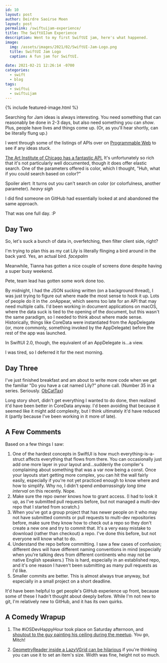 ```yaml
---
id: 10
layout: post
author: Deirdre Saoirse Moen
layout: post
permalink: /swiftuijam-experience/
title: The SwiftUIJam Experience
description: Went to my first SwiftUI jam, here's what happened.
image: 
  img: /assets/images/2021/02/SwiftUI-Jam-Logo.png
  title: SwiftUI Jam Logo
  caption: A fun jam for SwiftUI.
  
date: 2021-02-21 12:26:14 -0700
categories:
  - swift
  - blog
tags:
  - swiftui
  - swiftuijam
---
```

{% include featured-image.html %}

Searching for Jam ideas is always interesting. You need something that can reasonably be done in 2-3 days, but also need something you can *show*. Plus, people have lives and things come up. (Or, as you'll hear shortly, can be literally flung up.)

I went through some of the listings of APIs over on [Programmable Web](https://www.programmableweb.com) to see if any ideas stuck.

[The Art Institute of Chicago has a fantastic API.](http://api.artic.edu/docs/) It's unfortunately so rich that it's not particularly well documented, though it does offer elastic search. One of the parameters offered is color, which I thought, "Huh, what if you could search based on color?"

Spoiler alert: It turns out you can't search on color (or colorfulness, another parameter). *heavy sigh*

I did find someone on GitHub had essentially looked at and abandoned the same approach.

That was one full day. :P

## Day Two

So, let's suck a bunch of data in, overfetching, then filter client side, right?

I'm trying to plan this as my cat Lily is literally flinging a bird around in the back yard. Yes, an actual bird. *facepalm*

Meanwhile, Tianna has gotten a nice couple of screens done despite having a super busy weekend.

Pete, team lead has gotten some work done too.

By midnight, I had the JSON sucking written (on a background thread), I was just trying to figure out where made the most sense to hook it up. Lots of people do it in the .onAppear, which seems too late for an API that may need multiple calls. I'd been working in document applications on macOS, where the data suck is tied to the opening of the document, but this wasn't the same paradigm, so I needed to think about where made sense. Historically, things like CoreData were instantiated from the AppDelegate (or, more commonly, something invoked by the AppDelegate) before the rest of the app was launched.

In SwiftUI 2.0, though, the equivalent of an AppDelegate is…a view.

I was tired, so I deferred it for the next morning.

## Day Three

I've just finished breakfast and am about to write more code when we get the familiar "Do you have a cat named Lily?" phone call. (Number 35 in a series. Seriously. [ObCatTax](/assets/images/2020/11/lily-the-cat.jpg))

Long story short, didn't get everything I wanted to do done, then realized it'd have been better in CoreData anyway. I'd been avoiding that because it seemed like it might add complexity, but I think ultimately it'd have reduced it (partly because I've been working in it more of late).

## A Few Comments

Based on a few things I saw:

1. One of the hardest concepts in SwiftUI is how much everything-is-a-struct affects everything that flows from there. You can occasionally just add one more layer in your layout and…suddenly the compiler's complaining about something that was a var now being a const. Once your layouts start getting more complex, you can hit the wall fairly easily, especially if you're not yet practiced enough to know where and how to simplify. Why no, I didn't spend *embarrassingly long time interval* on this recently. Nope.
2. Make sure the repo owner knows how to grant access. (I had to look it up, as I've submitted pull requests before, but not managed a multi-dev repo that I started from scratch.)
3. When you've got a group project that has newer people on it who may not have submitted commits or pull requests to multi-dev repositories before, make sure they know how to check out a repo so they don't create a new one and try to commit that. It's a very easy mistake to download (rather than checkout) a repo. I've done this before, but not everyone will know what to do.
4. Understand the repo before committing. I saw a few cases of confusion; different devs will have different naming conventions in mind (especially when you're talking devs from different continents who may not be native English speakers.) This is hard, especially in an established repo, and it's one reason I haven't been submitting as many pull requests as I'd like.
5. Smaller commits are better. This is almost always true anyway, but especially in a small project on a short deadline.

It'd have been helpful to get people's GitHub experience up front, because some of these I hadn't thought about deeply before. While I'm not new to git, I'm relatively new to GitHub, and it has its own quirks.

## A Comedy Wrapup

1. The #iOSDevHappyHour took place on Saturday afternoon, and [shoutout to the guy painting his ceiling during the meetup](https://twitter.com/rungxanh2901/status/1363283240455450626). You go, Mitch!

2. [GeometryReader inside a LazyVGrid can be hilarious](/assets/images/2021/02/not-so-greedy-GeometryReader.png) if you're thinking you can use it to set an item's size. Width was fine, height not so much.
